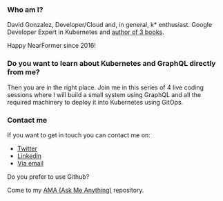 ### Who am I?

David Gonzalez, Developer/Cloud and, in general, k* enthusiast. Google Developer Expert in Kubernetes and [author of 3 books](https://www.packtpub.com/authors/david-gonzalez).

Happy NearFormer since 2016!

### Do you want to learn about Kubernetes and GraphQL directly from me?


Then you are in the right place. Join me in this series of 4 live coding sessions where I will build a small system using GraphQL and all the required machinery to deploy it into Kubernetes using GitOps.

### Contact me

If you want to get in touch you can contact me on:
- [Twitter](https://twitter.com/dagonzago)
- [Linkedin](https://www.linkedin.com/in/david-gonzalez-microservices/)
- [Via email](mailto:dagonza1983@gmail.com)

Do you prefer to use Github?

Come to my [AMA (Ask Me Anything)](https://github.com/dgonzalez/ama) repository.

<!--
**dgonzalez/dgonzalez** is a ✨ _special_ ✨ repository because its `README.md` (this file) appears on your GitHub profile.

Here are some ideas to get you started:

- 🔭 I’m currently working on ...
- 🌱 I’m currently learning ...
- 👯 I’m looking to collaborate on ...
- 🤔 I’m looking for help with ...
- 💬 Ask me about ...
- 📫 How to reach me: ...
- 😄 Pronouns: ...
- ⚡ Fun fact: ...
-->
